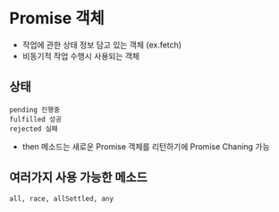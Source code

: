 # Promise 객체
* 작업에 관한 상태 정보 담고 있는 객체 (ex.fetch)
* 비동기적 작업 수행시 사용되는 객체

## 상태
```
pending 진행중
fulfilled 성공
rejected 실패
```
* then 메소드는 새로운 Promise 객체를 리턴하기에 Promise Chaning 가능

## 여러가지 사용 가능한 메소드
```
all, race, allSettled, any
```

